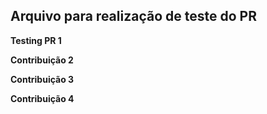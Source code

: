 ## Arquivo para realização de teste do PR

**Testing PR 1**

**Contribuição 2**

**Contribuição 3**

**Contribuição 4**